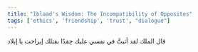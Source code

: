 ```yaml
---
title: "Iblaad's Wisdom: The Incompatibility of Opposites"
tags: ['ethics', 'friendship', 'trust', "dialogue"]
---
```


 قال الملك لقد أثبتَّ في نفسي عليك حِقدًا بقتلك إيراخت يا إبلاد
